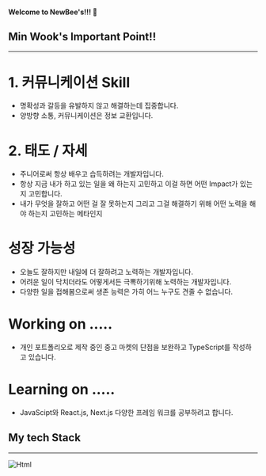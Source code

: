 #### Welcome to NewBee's!!! 👋

## Min Wook's Important Point!!
--------------------------------------------------------------------------------------------------------------------------
# 1. 커뮤니케이션 Skill
  - 명확성과 갈등을 유발하지 않고 해결하는데 집중합니다. 
  - 양방향 소통, 커뮤니케이션은 정보 교환입니다.

# 2. 태도 / 자세
  - 주니어로써 항상 배우고 습득하려는 개발자입니다.
  - 항상 지금 내가 하고 있는 일을 왜 하는지 고민하고 이걸 하면 어떤 Impact가 있는지 고민합니다.
  - 내가 무엇을 잘하고 어떤 걸 잘 못하는지 그리고 그걸 해결하기 위해 어떤 노력을 해야 하는지 고민하는 메타인지

# 성장 가능성
  - 오늘도 잘하지만 내일에 더 잘하려고 노력하는 개발자입니다.
  - 어려운 일이 닥치더라도 어떻게서든 극뽁하기위해 노력하는 개발자입니다.
  - 다양한 일을 접해봄으로써 생존 능력은 가히 어느 누구도 견줄 수 없습니다.

# Working on .....
  - 개인 포트폴리오로 제작 중인 중고 마켓의 단점을 보완하고 TypeScript를 작성하고 있습니다.

# Learning on .....
  - JavaScipt와 React.js, Next.js 다양한 프레임 워크를 공부하려고 합니다.

## My tech Stack
----------------------------------------------------------------------------------------------------------------------------
![Html](https://img.shields.io/badge/iOS-13.0%2B-red)


